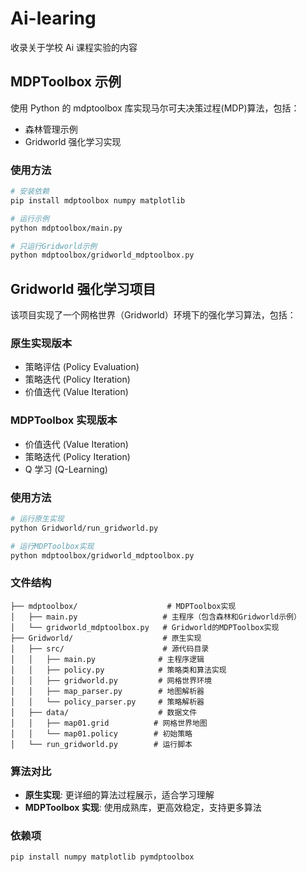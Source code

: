 # Ai-learing

收录关于学校 Ai 课程实验的内容

## MDPToolbox 示例

使用 Python 的 mdptoolbox 库实现马尔可夫决策过程(MDP)算法，包括：

- 森林管理示例
- Gridworld 强化学习实现

### 使用方法

```bash
# 安装依赖
pip install mdptoolbox numpy matplotlib

# 运行示例
python mdptoolbox/main.py

# 只运行Gridworld示例
python mdptoolbox/gridworld_mdptoolbox.py
```

## Gridworld 强化学习项目

该项目实现了一个网格世界（Gridworld）环境下的强化学习算法，包括：

### 原生实现版本

- 策略评估 (Policy Evaluation)
- 策略迭代 (Policy Iteration)
- 价值迭代 (Value Iteration)

### MDPToolbox 实现版本

- 价值迭代 (Value Iteration)
- 策略迭代 (Policy Iteration)
- Q 学习 (Q-Learning)

### 使用方法

```bash
# 运行原生实现
python Gridworld/run_gridworld.py

# 运行MDPToolbox实现
python mdptoolbox/gridworld_mdptoolbox.py
```

### 文件结构

```
├── mdptoolbox/                    # MDPToolbox实现
│   ├── main.py                   # 主程序（包含森林和Gridworld示例）
│   └── gridworld_mdptoolbox.py   # Gridworld的MDPToolbox实现
├── Gridworld/                    # 原生实现
│   ├── src/                      # 源代码目录
│   │   ├── main.py              # 主程序逻辑
│   │   ├── policy.py            # 策略类和算法实现
│   │   ├── gridworld.py         # 网格世界环境
│   │   ├── map_parser.py        # 地图解析器
│   │   └── policy_parser.py     # 策略解析器
│   ├── data/                    # 数据文件
│   │   ├── map01.grid          # 网格世界地图
│   │   └── map01.policy        # 初始策略
│   └── run_gridworld.py        # 运行脚本
```

### 算法对比

- **原生实现**: 更详细的算法过程展示，适合学习理解
- **MDPToolbox 实现**: 使用成熟库，更高效稳定，支持更多算法

### 依赖项

```bash
pip install numpy matplotlib pymdptoolbox
```
